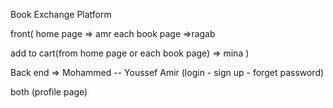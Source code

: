 Book Exchange Platform

front( home page => amr each book page =>ragab

add to cart(from home page or each book page) => mina )

Back end => Mohammed -- Youssef Amir (login - sign up - forget password)

both (profile page)
